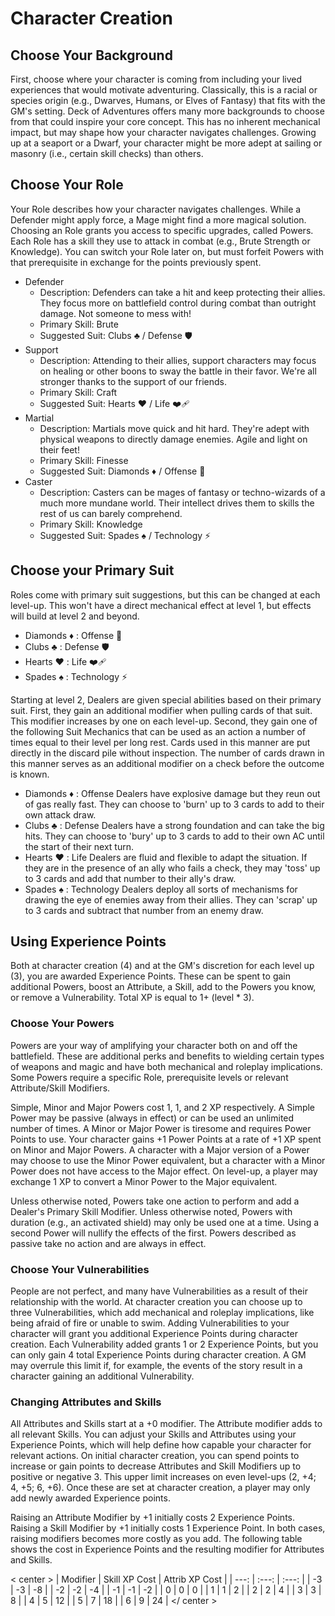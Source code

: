 # Character Creation

## Choose Your Background

First, choose where your character is coming from including your lived experiences that would motivate adventuring. Classically, this is a racial or species origin (e.g., Dwarves, Humans, or Elves of Fantasy) that fits with the GM's setting. Deck of Adventures offers many more backgrounds to choose from that could inspire your core concept. This has no inherent mechanical impact, but may shape how your character navigates challenges. Growing up at a seaport or a Dwarf, your character might be more adept at sailing or masonry (i.e., certain skill checks) than others.

## Choose Your Role

Your Role describes how your character navigates challenges. While a Defender might apply force, a Mage might find a more magical solution. Choosing an Role grants you access to specific upgrades, called Powers. Each Role has a skill they use to attack in combat (e.g., Brute Strength or Knowledge). You can switch your Role later on, but must forfeit Powers with that prerequisite in exchange for the points previously spent. 

- Defender
  - Description: Defenders can take a hit and keep protecting their allies. They focus more on battlefield control during combat than outright damage. Not someone to mess with!
  - Primary Skill: Brute
  - Suggested Suit: Clubs ♣️ / Defense 🛡
- Support
   - Description: Attending to their allies, support characters may focus on healing or other boons to sway the battle in their favor. We're all stronger thanks to the support of our friends.
   - Primary Skill: Craft
   - Suggested Suit: Hearts ♥️ / Life ❤️‍🩹
- Martial
   - Description: Martials move quick and hit hard. They're adept with physical weapons to directly damage enemies. Agile and light on their feet!
   - Primary Skill: Finesse
   - Suggested Suit: Diamonds ♦️ / Offense 🤛
- Caster
   - Description: Casters can be mages of fantasy or techno-wizards of a much more mundane world. Their intellect drives them to skills the rest of us can barely comprehend.
   - Primary Skill: Knowledge
   - Suggested Suit: Spades ♠️ / Technology ⚡️

## Choose your Primary Suit

Roles come with primary suit suggestions, but this can be changed at each level-up. This won't have a direct mechanical effect at level 1, but effects will build at level 2 and beyond.

- Diamonds ♦️ : Offense    🤛
- Clubs    ♣️ : Defense    🛡
- Hearts   ♥️ : Life       ❤️‍🩹
- Spades   ♠️ : Technology ⚡️

Starting at level 2, Dealers are given special abilities based on their primary suit. First, they gain an additional modifier when pulling cards of that suit. This modifier increases by one on each level-up. Second, they gain one of the following Suit Mechanics that can be used as an action a number of times equal to their level per long rest. Cards used in this manner are put directly in the discard pile without inspection. The number of cards drawn in this manner serves as an additional modifier on a check before the outcome is known.

- Diamonds ♦️ : Offense Dealers have explosive damage but they reun out of gas really fast. They can choose to 'burn' up to 3 cards to add to their own attack draw. 
- Clubs    ♣️ : Defense Dealers have a strong foundation and can take the big hits. They can choose to 'bury' up to 3 cards to add to their own AC until the start of their next turn.
- Hearts   ♥️ : Life Dealers are fluid and flexible to adapt the situation. If they are in the presence of an ally who fails a check, they may 'toss' up to 3 cards and add that number to their ally's draw.
- Spades   ♠️ : Technology Dealers deploy all sorts of mechanisms for drawing the eye of enemies away from their allies. They can 'scrap' up to 3 cards and subtract that number from an enemy draw.

## Using Experience Points

Both at character creation (4) and at the GM's discretion for each level up (3), you are awarded Experience Points. These can be spent to gain additional Powers, boost an Attribute, a Skill, add to the Powers you know, or remove a Vulnerability. Total XP is equal to 1+ (level * 3).

### Choose Your Powers

Powers are your way of amplifying your character both on and off the battlefield. These are additional perks and benefits to wielding certain types of weapons and magic and have both mechanical and roleplay implications. Some Powers require a specific Role, prerequisite levels or relevant Attribute/Skill Modifiers.

Simple, Minor and Major Powers cost 1, 1, and 2 XP respectively. A Simple Power may be passive (always in effect) or can be used an unlimited number of times. A Minor or Major Power is tiresome and requires Power Points to use. Your character gains +1 Power Points at a rate of +1 XP spent on Minor and Major Powers. A character with a Major version of a Power may choose to use the Minor Power equivalent, but a character with a Minor Power does not have access to the Major effect. On level-up, a player may exchange 1 XP to convert a Minor Power to the Major equivalent.

Unless otherwise noted, Powers take one action to perform and add a Dealer's Primary Skill Modifier. Unless otherwise noted, Powers with duration (e.g., an activated shield) may only be used one at a time. Using a second Power will nullify the effects of the first. Powers described as passive take no action and are always in effect. 

### Choose Your Vulnerabilities

People are not perfect, and many have Vulnerabilities as a result of their relationship with the world. At character creation you can choose up to three Vulnerabilities, which add mechanical and roleplay implications, like being afraid of fire or unable to swim. Adding Vulnerabilities to your character will grant you additional Experience Points during character creation. Each Vulnerability added grants 1 or 2 Experience Points, but you can only gain 4 total Experience Points during character creation. A GM may overrule this limit if, for example, the events of the story result in a character gaining an additional Vulnerability.

### Changing Attributes and Skills

All Attributes and Skills start at a +0 modifier. The Attribute modifier adds to all relevant Skills. You can adjust your Skills and Attributes using your Experience Points, which will help define how capable your character for relevant actions. On initial character creation, you can spend points to increase or gain points to decrease Attributes and Skill Modifiers up to positive or negative 3. This upper limit increases on even level-ups (2, +4; 4, +5; 6, +6). Once these are set at character creation, a player may only add newly awarded Experience points.

Raising an Attribute Modifier by +1 initially costs 2 Experience Points. Raising a Skill Modifier by +1 initially costs 1 Experience Point. In both cases, raising modifiers becomes more costly as you add. The following table shows the cost in Experience Points and the resulting modifier for Attributes and Skills.

< center >
| Modifier | Skill XP Cost | Attrib XP Cost |
|     ---: |     :---:     |      :---:     |
|       -3 |      -3       |       -8       |
|       -2 |      -2       |       -4       |
|       -1 |      -1       |       -2       |
|        0 |       0       |        0       |
|        1 |       1       |        2       |
|        2 |       2       |        4       |
|        3 |       3       |        8       |
|        4 |       5       |       12       |
|        5 |       7       |       18       |
|        6 |       9       |       24       |
</ center >
